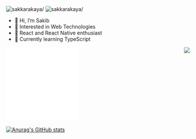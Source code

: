 

<img src="https://komarev.com/ghpvc/?username=sakkarakaya" alt=sakkarakaya/>


<img src="https://komarev.com/ghpvc/?username=LGLN-ATeam" alt=sakkarakaya/>



- 👋 Hi, I’m Sakib
- 👀 Interested in Web Technologies
- 👀 React and React Native enthusiast
- 🌱 Currently learning TypeScript


<img src="https://github-readme-streak-stats.herokuapp.com/?user=sakkarakaya&theme=vue-dark" align="right" />
<img src="./react.gif" alt="react-native" width=200 height=200>

[![Anurag's GitHub stats](https://github-readme-stats.vercel.app/api?username=LGLN-ATeam)](https://github.com/anuraghazra/github-readme-stats)
<!---
sakkarakaya/sakkarakaya is a ✨ special ✨ repository because its `README.md` (this file) appears on your GitHub profile.
You can click the Preview link to take a look at your changes.
--->
